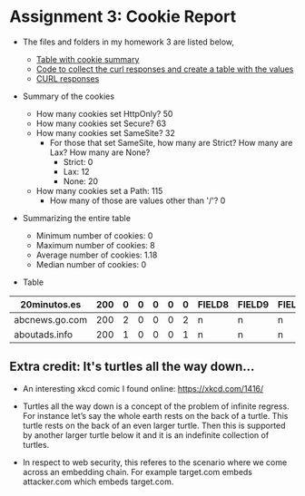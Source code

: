 # Assignment 3: Cookie Report


* The files and folders in my homework 3 are listed below,
  * [Table with cookie summary](table.tsv)
  * [Code to collect the curl responses and create a table with the values](cookie.py)
  * [CURL responses](output)
  
  
  
* Summary of the cookies
  * How many cookies set HttpOnly?  50
  * How many cookies set Secure?  63
  * How many cookies set SameSite?  32
    * For those that set SameSite, how many are Strict? How many are Lax? How many are None?
	   * Strict:  0
	   * Lax:  12
	   * None:  20
  * How many cookies set a Path:  115
    * How many of those are values other than '/'?  0



* Summarizing the entire table
  * Minimum number of cookies:  0
  * Maximum number of cookies:  8
  * Average number of cookies:  1.18
  * Median number of cookies:  0



* Table


|20minutos.es  |200|0  |0  |0  |0  |0  |FIELD8|FIELD9|FIELD10|FIELD11|FIELD12|FIELD13|FIELD14|FIELD15|FIELD16|FIELD17|FIELD18|FIELD19|FIELD20|FIELD21|FIELD22|FIELD23|FIELD24|FIELD25|FIELD26|FIELD27|FIELD28|FIELD29|FIELD30|FIELD31|FIELD32|FIELD33|FIELD34|FIELD35|FIELD36|FIELD37|FIELD38|FIELD39|
|--------------|---|---|---|---|---|---|------|------|-------|-------|-------|-------|-------|-------|-------|-------|-------|-------|-------|-------|-------|-------|-------|-------|-------|-------|-------|-------|-------|-------|-------|-------|-------|-------|-------|-------|-------|-------|
|abcnews.go.com|200|2  |0  |0  |0  |2  |n     |n     |n      |/      |n      |n      |n      |/      |       |       |       |       |       |       |       |       |       |       |       |       |       |       |       |       |       |       |       |       |       |       |       |       |
|aboutads.info |200|1  |0  |0  |0  |1  |n     |n     |n      |/      |       |       |       |       |       |       |       |       |       |       |       |       |       |       |       |       |       |       |       |       |       |       |       |       |       |       |       |       |

  

## Extra credit: It's turtles all the way down...

* An interesting xkcd comic I found online: https://xkcd.com/1416/

* Turtles all the way down is a concept of the problem of infinite regress. For instance let’s say the whole earth rests on the back of a turtle. This turtle rests on the back of an even larger turtle. Then this is supported by another larger turtle below it and it is an indefinite collection of turtles.

* In respect to web security, this referes to the scenario where we come across an embedding chain. For example target.com embeds attacker.com which embeds target.com. 
